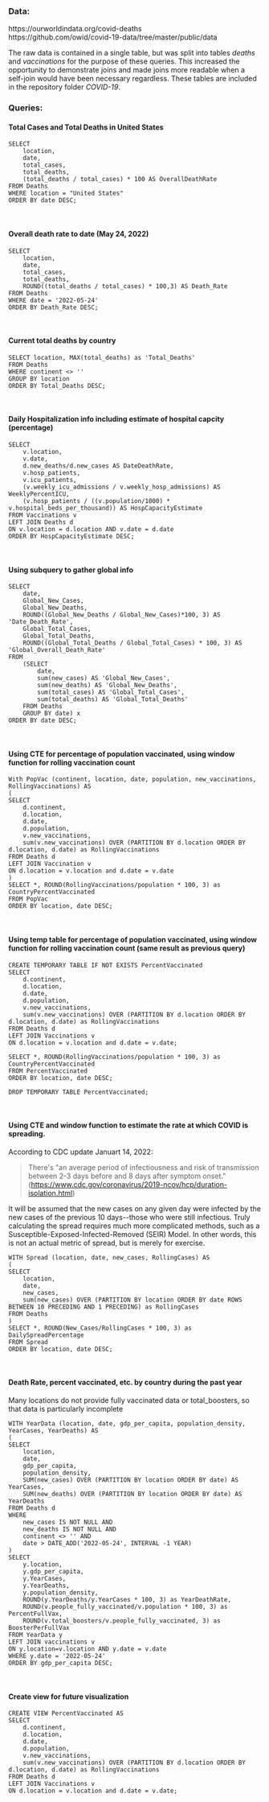 <h3>Data:</h3>
<p>https://ourworldindata.org/covid-deaths<br>
https://github.com/owid/covid-19-data/tree/master/public/data</p>

<p>The raw data is contained in a single table, but was split into tables <i>deaths</i> and <i>vaccinations</i> for the purpose of these queries. This increased the opportunity to demonstrate joins and made joins more readable when a self-join would have been necessary regardless. These tables are included in the repository folder <i>COVID-19</i>.</p>

<h3>Queries:</h3>
<h4>Total Cases and Total Deaths in United States</h4>

```mySQL
SELECT
	location,
	date,
	total_cases,
	total_deaths,
	(total_deaths / total_cases) * 100 AS OverallDeathRate
FROM Deaths
WHERE location = "United States"
ORDER BY date DESC;
```


<br><h4>Overall death rate to date (May 24, 2022)</h4>

```mySQL
SELECT
    location,
    date,
    total_cases,
    total_deaths,
  	ROUND((total_deaths / total_cases) * 100,3) AS Death_Rate
FROM Deaths
WHERE date = '2022-05-24'
ORDER BY Death_Rate DESC;
```


<br><h4>Current total deaths by country</h4>

```mySQL
SELECT location, MAX(total_deaths) as 'Total_Deaths'
FROM Deaths
WHERE continent <> ''
GROUP BY location
ORDER BY Total_Deaths DESC;
```


<br><h4>Daily Hospitalization info including estimate of hospital capcity (percentage)</h4>

```mySQL
SELECT 
	v.location,
	v.date,
	d.new_deaths/d.new_cases AS DateDeathRate,
	v.hosp_patients,
	v.icu_patients,
	(v.weekly_icu_admissions / v.weekly_hosp_admissions) AS WeeklyPercentICU,
	(v.hosp_patients / ((v.population/1000) * v.hospital_beds_per_thousand)) AS HospCapacityEstimate
FROM Vaccinations v
LEFT JOIN Deaths d 
ON v.location = d.location AND v.date = d.date
ORDER BY HospCapacityEstimate DESC;
```


<br><h4>Using subquery to gather global info</h4>

```mySQL
SELECT
	date,
	Global_New_Cases,
	Global_New_Deaths,
 	ROUND((Global_New_Deaths / Global_New_Cases)*100, 3) AS 'Date_Death_Rate',
 	Global_Total_Cases,
 	Global_Total_Deaths,
 	ROUND((Global_Total_Deaths / Global_Total_Cases) * 100, 3) AS 'Global_Overall_Death_Rate'
FROM 
	(SELECT 
		date,
		sum(new_cases) AS 'Global_New_Cases',
		sum(new_deaths) AS 'Global_New_Deaths',
		sum(total_cases) AS 'Global_Total_Cases',
		sum(total_deaths) AS 'Global_Total_Deaths'
	FROM Deaths
	GROUP BY date) x
ORDER BY date DESC;
```




<br><h4>Using CTE for percentage of population vaccinated, using window function for rolling vaccination count</h4>

```mySQL
With PopVac (continent, location, date, population, new_vaccinations, RollingVaccinations) AS
(
SELECT 
	d.continent, 
	d.location, 
	d.date, 
	d.population, 
	v.new_vaccinations,
	sum(v.new_vaccinations) OVER (PARTITION BY d.location ORDER BY d.location, d.date) as RollingVaccinations 
FROM Deaths d
LEFT JOIN Vaccination v
ON d.location = v.location and d.date = v.date
)
SELECT *, ROUND(RollingVaccinations/population * 100, 3) as CountryPercentVaccinated
FROM PopVac
ORDER BY location, date DESC;
```



<br><h4>Using temp table for percentage of population vaccinated, using window function for rolling vaccination count (same result as previous query)</h4>

```mySQL
CREATE TEMPORARY TABLE IF NOT EXISTS PercentVaccinated
SELECT 
	d.continent, 
	d.location, 
	d.date, 
	d.population, 
	v.new_vaccinations,
	sum(v.new_vaccinations) OVER (PARTITION BY d.location ORDER BY d.location, d.date) as RollingVaccinations 
FROM Deaths d
LEFT JOIN Vaccinations v
ON d.location = v.location and d.date = v.date;

SELECT *, ROUND(RollingVaccinations/population * 100, 3) as CountryPercentVaccinated
FROM PercentVaccinated
ORDER BY location, date DESC;

DROP TEMPORARY TABLE PercentVaccinated;
```


<br><h4>Using CTE and window function to estimate the rate at which COVID is spreading.</h4>

According to CDC update Januart 14, 2022: 
> There's "an average period of infectiousness and risk of transmission between 2-3 days before and 8 days after symptom onset."
(https://www.cdc.gov/coronavirus/2019-ncov/hcp/duration-isolation.html)

It will be assumed that the new cases on any given day were infected by the new cases of the previous 10 days--those who were still infectious.
Truly calculating the spread requires much more complicated methods, such as a Susceptible-Exposed-Infected-Removed (SEIR) Model. In other words,
this is not an actual metric of spread, but is merely for exercise.

```mySQL
WITH Spread (location, date, new_cases, RollingCases) AS
(
SELECT 
	location,
	date,
	new_cases,
	sum(new_cases) OVER (PARTITION BY location ORDER BY date ROWS BETWEEN 10 PRECEDING AND 1 PRECEDING) as RollingCases 
FROM Deaths
)
SELECT *, ROUND(New_Cases/RollingCases * 100, 3) as DailySpreadPercentage
FROM Spread
ORDER BY location, date DESC;
```



<br><h4>Death Rate, percent vaccinated, etc. by country during the past year</h4>
Many locations do not provide fully vaccinated data or total_boosters, so that data is particularly incomplete

```mySQL
WITH YearData (location, date, gdp_per_capita, population_density, YearCases, YearDeaths) AS
(
SELECT 
	location,
	date,
	gdp_per_capita,
	population_density,
	SUM(new_cases) OVER (PARTITION BY location ORDER BY date) AS YearCases,
	SUM(new_deaths) OVER (PARTITION BY location ORDER BY date) AS YearDeaths
FROM Deaths d
WHERE 
	new_cases IS NOT NULL AND
	new_deaths IS NOT NULL AND
	continent <> '' AND
	date > DATE_ADD('2022-05-24', INTERVAL -1 YEAR)
)
SELECT
	y.location,
	y.gdp_per_capita,
	y.YearCases,
	y.YearDeaths,
	y.population_density,
	ROUND(y.YearDeaths/y.YearCases * 100, 3) as YearDeathRate,
	ROUND(v.people_fully_vaccinated/v.population * 100, 3) as PercentFullVax, 
	ROUND(v.total_boosters/v.people_fully_vaccinated, 3) as BoosterPerFullVax 
FROM YearData y
LEFT JOIN vaccinations v
ON y.location=v.location AND y.date = v.date
WHERE y.date = '2022-05-24'
ORDER BY gdp_per_capita DESC;
```


<br><h4>Create view for future visualization</h4>
```mySQL
CREATE VIEW PercentVaccinated AS
SELECT 
	d.continent, 
	d.location, 
	d.date, 
	d.population, 
	v.new_vaccinations,
	sum(v.new_vaccinations) OVER (PARTITION BY d.location ORDER BY d.location, d.date) as RollingVaccinations 
FROM Deaths d
LEFT JOIN Vaccinations v
ON d.location = v.location and d.date = v.date;
```

